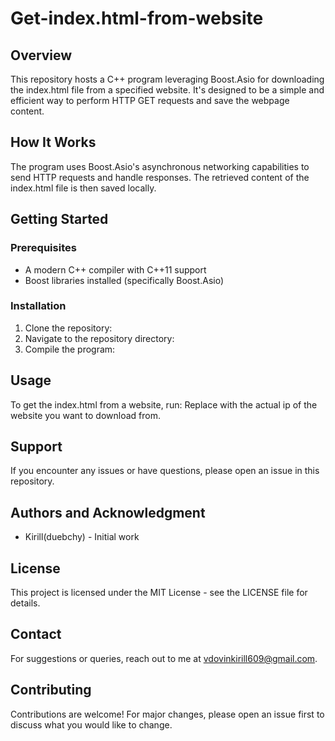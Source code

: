 # Get-index.html-from-website

## Overview
This repository hosts a C++ program leveraging Boost.Asio for downloading the index.html file from a specified website. It's designed to be a simple and efficient way to perform HTTP GET requests and save the webpage content.

## How It Works
The program uses Boost.Asio's asynchronous networking capabilities to send HTTP requests and handle responses. The retrieved content of the index.html file is then saved locally.

## Getting Started

### Prerequisites
- A modern C++ compiler with C++11 support
- Boost libraries installed (specifically Boost.Asio)

### Installation
1. Clone the repository:
2. Navigate to the repository directory:
3. Compile the program:
## Usage
To get the index.html from a website, run:
Replace <ip> with the actual ip of the website you want to download from.

## Support
If you encounter any issues or have questions, please open an issue in this repository.

## Authors and Acknowledgment
- Kirill(duebchy) - Initial work
 
## License
This project is licensed under the MIT License - see the LICENSE file for details.

## Contact
For suggestions or queries, reach out to me at vdovinkirill609@gmail.com.

## Contributing
Contributions are welcome! For major changes, please open an issue first to discuss what you would like to change.
